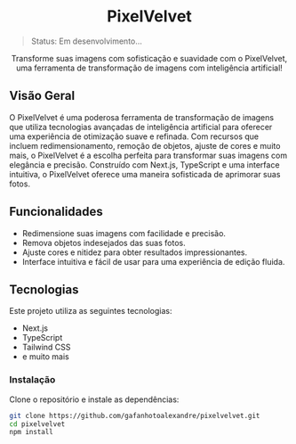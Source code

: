 <h1 align="center">PixelVelvet</h1>

> Status: Em desenvolvimento...

<!-- <p align="center">
  <img src="sua-imagem-preview.png" alt="PixelVelvet Preview" style="border-radius: 4px">
</p> -->

<p align="center">Transforme suas imagens com sofisticação e suavidade com o PixelVelvet, uma ferramenta de transformação de imagens com inteligência artificial!</p>

## Visão Geral

O PixelVelvet é uma poderosa ferramenta de transformação de imagens que utiliza tecnologias avançadas de inteligência artificial para oferecer uma experiência de otimização suave e refinada. Com recursos que incluem redimensionamento, remoção de objetos, ajuste de cores e muito mais, o PixelVelvet é a escolha perfeita para transformar suas imagens com elegância e precisão. Construído com Next.js, TypeScript e uma interface intuitiva, o PixelVelvet oferece uma maneira sofisticada de aprimorar suas fotos.

## Funcionalidades

- Redimensione suas imagens com facilidade e precisão.
- Remova objetos indesejados das suas fotos.
- Ajuste cores e nitidez para obter resultados impressionantes.
- Interface intuitiva e fácil de usar para uma experiência de edição fluida.

## Tecnologias

Este projeto utiliza as seguintes tecnologias:

- Next.js
- TypeScript
- Tailwind CSS
- e muito mais

### Instalação

Clone o repositório e instale as dependências:

```bash
git clone https://github.com/gafanhotoalexandre/pixelvelvet.git
cd pixelvelvet
npm install
```

